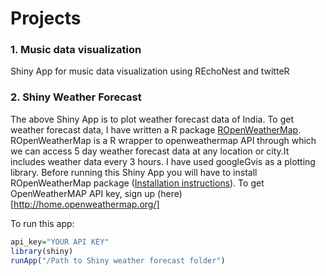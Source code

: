 # Projects

### 1. Music data visualization
Shiny App for music data visualization using REchoNest and twitteR

### 2. Shiny Weather Forecast
The above Shiny App is to plot weather forecast data of India. To get weather forecast data, I have written a R package [ROpenWeatherMap](https://github.com/mukul13/ROpenWeatherMap). ROpenWeatherMap is a R wrapper to openweathermap API through which we can access 5 day weather forecast data at any location or city.It includes weather data every 3 hours. I have used googleGvis as a plotting library.
Before running this Shiny App you will have to install ROpenWeatherMap package ([Installation instructions](https://github.com/mukul13/ROpenWeatherMap)). To get OpenWeatherMAP API key, sign up (here)[http://home.openweathermap.org/] 

To run this app:
```R
api_key="YOUR API KEY"
library(shiny)
runApp("/Path to Shiny weather forecast folder")
```
